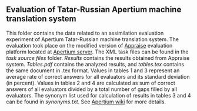 Evaluation of Tatar-Russian Apertium machine translation system
------

This folder contains the data related to an assimilation evaluation experiment of Apertium Tatar-Russian machine translation system. The evaluation took place on the modified version of [Appraise][1] evaluation platform located at [Apertium server][2]. The XML task files can be found in the *task source files* folder. *Results* contains the results obtained from Appraise system. *Tables.pdf* contains the analyzed results, and *tables.tex* contains the same document in .tex format. Values in tables 1 and 3 represent an average rate of correct answers for all evaluators and its standard deviation (in percent). Values in tables 2 and 4 are calculated as sum of correct answers of all evaluators divided by a total number of gaps filled by all evaluators. The synonym list used for calculation of results in tables 3 and 4 can be found in *synonyms.txt*. 
See [Apertium wiki][3] for more details.

[1]: https://github.com/cfedermann/Appraise/
[2]: http://eval.apertium.vm.bytemark.co.uk/appraise/
[3]: http://wiki.apertium.org/wiki/Assimilation_Evaluation_Toolkit